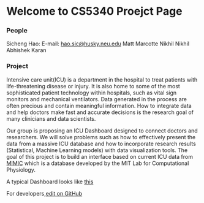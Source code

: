 # Welcome to CS5340 Proejct Page

### People
Sicheng Hao: E-mail: [hao.sic@husky.neu.edu](hao.sic@husky.neu.edu)
Matt Marcotte 
Nikhil Nikhil
Abhishek Karan


### Project

Intensive care unit(ICU) is a department in the hospital to treat patients with life-threatening disease or injury. It is also home to some of the most sophisticated patient technology within hospitals, such as vital sign monitors and mechanical ventilators. Data generated in the process are often precious and contain meaningful information. How to integrate data and help doctors make fast and accurate decisions is the research goal of many clinicians and data scientists. 

Our group is proposing an ICU Dashboard designed to connect doctors and researchers. We will solve problems such as how to effectively present the data from a massive ICU database and how to incorporate research results (Statistical, Machine Learning models) with data visualization tools. The goal of this project is to build an interface based on current ICU data from [MIMIC](https://mimic.physionet.org/) which is a database developed by the MIT Lab for Computational Physiology. 

A typical Dashboard looks like [this](https://hospinf.shinyapps.io/hospinf/)



For developers,[edit on GitHub](https://github.com/sichenghao1992/CS5340_Project/edit/master/README.md)





